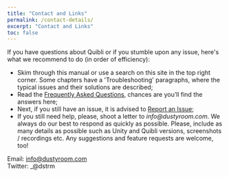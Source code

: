 ```yaml
---
title: "Contact and Links"
permalink: /contact-details/
excerpt: "Contact and Links"
toc: false
---
```


If you have questions about Quibli or if you stumble upon any issue, here's what we recommend to do (in order of efficiency):
* Skim through this manual or use a search on this site in the top right corner. Some chapters have a 'Troubleshooting' paragraphs, where the typical issues and their solutions are described;  
* Read the [Frequently Asked Questions](../faqs), chances are you’ll find the answers here; 
* Next, if you still have an issue, it is advised to [Report an Issue](); 
* If you still need help, please, shoot a letter to _info@dustyroom.com_. We always do our best to respond as quickly as possible. Please, include as many details as possible such as Unity and Quibli versions, screenshots / recordings etc. Any suggestions and feature requests are welcome, too!  

Email: info@dustyroom.com  
Twitter: _@dstrm  
